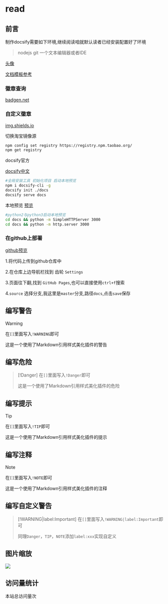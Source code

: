 # **read**

## 前言

制作docsify需要如下环境,继续阅读咱就默认读者已经安装配置好了环境

> nodejs
> git
> 一个文本编辑器或者IDE

[头像](https://www.pixiv.net/artworks/78208000)

[文档模板参考](https://github.com/mochazi/docsify-demo)

### 徽章查询

[badgen.net](http://badgen.net)

### 自定义徽章

[img.shields.io](http://img.shields.io)

切换淘宝镜像源

```bash
npm config set registry https://registry.npm.taobao.org/
npm get registry
```

docsify官方

[docsify中文](https://docsify.js.org/#/zh-cn/)

```bash
#全局安装工具 初始化项目 启动本地预览
npm i docsify-cli -g
docsify init ./docs
docsify serve docs
```
本地预览
[预览](http://localhost:3000)

```bash
#python2与python3启动本地预览
cd docs && python -m SimpleHTTPServer 3000
cd docs && python -m http.server 3000
```
### 在github上部署
[github预览](https://wulusai2333.github.io/read)

1.将代码上传到github仓库中

2.在仓库上边导航栏找到 齿轮 `Settings`

3.页面往下翻,找到 `GitHub Pages`,也可以直接使用`ctrl+f`搜索

4.`source` 选择分支,我这里是`master`分支,路径`docs`,点击`save`保存

## 编写警告
> [!WARNING]
> 在`[]`里面写入`!WARNING`即可
>
> 这是一个使用了Markdown引用样式美化插件的警告

## 编写危险
> [!Danger]
> 在`[]`里面写入`!Danger`即可
>
> 这是一个使用了Markdown引用样式美化插件的危险

## 编写提示
> [!TIP]
> 在`[]`里面写入`!TIP`即可
>
> 这是一个使用了Markdown引用样式美化插件的提示

## 编写注释
> [!NOTE]
> 在`[]`里面写入`!NOTE`即可
>
> 这是一个使用了Markdown引用样式美化插件的注释

## 编写自定义警告
> [!WARNING|label:Important]
> 在`[]`里面写入`!WARNING|label:Important`即可
>
> 同理`Danger`，`TIP`，`NOTE`添加`label:xxx`实现自定义

## 图片缩放
![](style/index.png)

## 访问量统计
<span id="busuanzi_container_site_pv">本站总访问量<span id="busuanzi_value_site_pv"></span>次</span>

